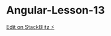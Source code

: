 # Angular-Lesson-13

[Edit on StackBlitz ⚡️](https://stackblitz.com/edit/stackblitz-starters-wl4wsy)